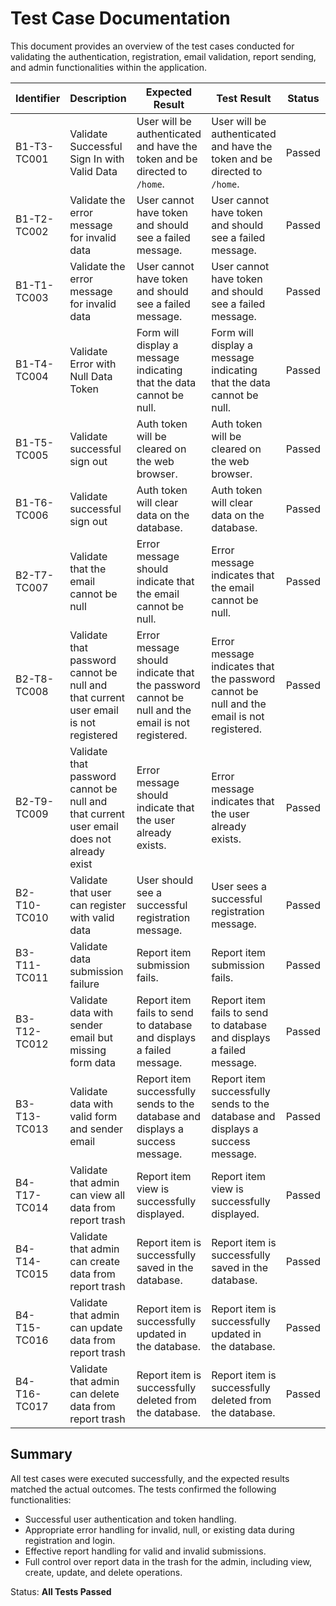 # Test Case Documentation

This document provides an overview of the test cases conducted for validating the authentication, registration, email validation, report sending, and admin functionalities within the application.

| Identifier   | Description                                                                                      | Expected Result                                                                                         | Test Result                                                                                             | Status |
|--------------|--------------------------------------------------------------------------------------------------|--------------------------------------------------------------------------------------------------------|--------------------------------------------------------------------------------------------------------|--------|
| B1-T3-TC001  | Validate Successful Sign In with Valid Data                                                      | User will be authenticated and have the token and be directed to `/home`.                               | User will be authenticated and have the token and be directed to `/home`.                               | Passed |
| B1-T2-TC002  | Validate the error message for invalid data                                                      | User cannot have token and should see a failed message.                                                | User cannot have token and should see a failed message.                                                | Passed |
| B1-T1-TC003  | Validate the error message for invalid data                                                      | User cannot have token and should see a failed message.                                                | User cannot have token and should see a failed message.                                                | Passed |
| B1-T4-TC004  | Validate Error with Null Data Token                                                              | Form will display a message indicating that the data cannot be null.                                   | Form will display a message indicating that the data cannot be null.                                   | Passed |
| B1-T5-TC005  | Validate successful sign out                                                                     | Auth token will be cleared on the web browser.                                                         | Auth token will be cleared on the web browser.                                                         | Passed |
| B1-T6-TC006  | Validate successful sign out                                                                     | Auth token will clear data on the database.                                                            | Auth token will clear data on the database.                                                            | Passed |
| B2-T7-TC007  | Validate that the email cannot be null                                                           | Error message should indicate that the email cannot be null.                                           | Error message indicates that the email cannot be null.                                                 | Passed |
| B2-T8-TC008  | Validate that password cannot be null and that current user email is not registered              | Error message should indicate that the password cannot be null and the email is not registered.        | Error message indicates that the password cannot be null and the email is not registered.              | Passed |
| B2-T9-TC009  | Validate that password cannot be null and that current user email does not already exist         | Error message should indicate that the user already exists.                                            | Error message indicates that the user already exists.                                                  | Passed |
| B2-T10-TC010 | Validate that user can register with valid data                                                  | User should see a successful registration message.                                                     | User sees a successful registration message.                                                           | Passed |
| B3-T11-TC011 | Validate data submission failure                                                                 | Report item submission fails.                                                                          | Report item submission fails.                                                                          | Passed |
| B3-T12-TC012 | Validate data with sender email but missing form data                                            | Report item fails to send to database and displays a failed message.                                   | Report item fails to send to database and displays a failed message.                                   | Passed |
| B3-T13-TC013 | Validate data with valid form and sender email                                                   | Report item successfully sends to the database and displays a success message.                         | Report item successfully sends to the database and displays a success message.                         | Passed |
| B4-T17-TC014 | Validate that admin can view all data from report trash                                          | Report item view is successfully displayed.                                                            | Report item view is successfully displayed.                                                            | Passed |
| B4-T14-TC015 | Validate that admin can create data from report trash                                            | Report item is successfully saved in the database.                                                     | Report item is successfully saved in the database.                                                     | Passed |
| B4-T15-TC016 | Validate that admin can update data from report trash                                            | Report item is successfully updated in the database.                                                   | Report item is successfully updated in the database.                                                   | Passed |
| B4-T16-TC017 | Validate that admin can delete data from report trash                                            | Report item is successfully deleted from the database.                                                 | Report item is successfully deleted from the database.                                                 | Passed |

## Summary

All test cases were executed successfully, and the expected results matched the actual outcomes. The tests confirmed the following functionalities:
- Successful user authentication and token handling.
- Appropriate error handling for invalid, null, or existing data during registration and login.
- Effective report handling for valid and invalid submissions.
- Full control over report data in the trash for the admin, including view, create, update, and delete operations.

Status: **All Tests Passed**
